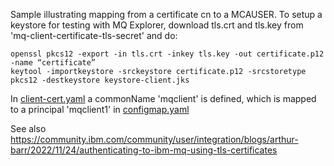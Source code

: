 Sample illustrating mapping from a certificate cn to a MCAUSER. To setup a keystore for testing with MQ Explorer, download tls.crt and tls.key from 'mq-client-certificate-tls-secret' and do:

```
openssl pkcs12 -export -in tls.crt -inkey tls.key -out certificate.p12 -name “certificate”
keytool -importkeystore -srckeystore certificate.p12 -srcstoretype pkcs12 -destkeystore keystore-client.jks
```

In [client-cert.yaml](client-cert.yaml) a commonName 'mqclient' is defined, which is mapped to a principal 'mqclient1' in [configmap.yaml](configmap.yaml)

See also https://community.ibm.com/community/user/integration/blogs/arthur-barr/2022/11/24/authenticating-to-ibm-mq-using-tls-certificates

